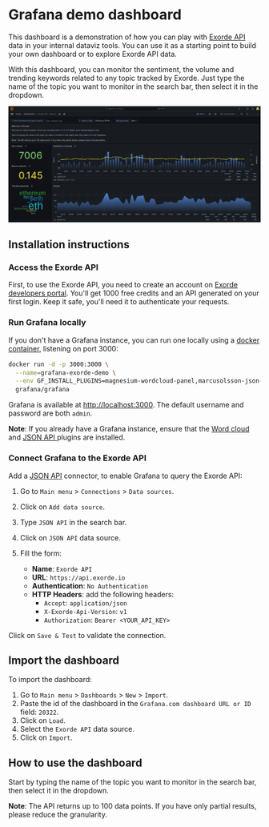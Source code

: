 # Grafana demo dashboard

This dashboard is a demonstration of how you can play with [Exorde API](https://docs.exorde.io/) data in your internal dataviz tools. You can use it as a starting point to build your own dashboard or to explore Exorde API data.

With this dashboard, you can monitor the sentiment, the volume and trending keywords related to any topic tracked by Exorde. Just type the name of the topic you want to monitor in the search bar, then select it in the dropdown.

![](dashboard.gif)

## Installation instructions

### Access the Exorde API

First, to use the Exorde API, you need to create an account on [Exorde developers portal](https://developers.exorde.io/sign-up). You'll get 1000 free credits and an API generated on your first login. Keep it safe, you'll need it to authenticate your requests.

### Run Grafana locally

If you don't have a Grafana instance, you can run one locally using a [docker container](https://grafana.com/docs/grafana/latest/setup-grafana/installation/docker/), listening on port 3000:

```bash
docker run -d -p 3000:3000 \
  --name=grafana-exorde-demo \
  --env GF_INSTALL_PLUGINS=magnesium-wordcloud-panel,marcusolsson-json-datasource \
  grafana/grafana
```

Grafana is available at [http://localhost:3000](http://localhost:3000). The default username and password are both `admin`.

**Note**: If you already have a Grafana instance, ensure that the [Word cloud](https://grafana.com/grafana/plugins/magnesium-wordcloud-panel/) and [JSON API
](https://grafana.com/grafana/plugins/marcusolsson-json-datasource/) plugins are installed.

### Connect Grafana to the Exorde API

Add a [JSON API](https://grafana.com/grafana/plugins/marcusolsson-json-datasource/) connector, to enable Grafana to query the Exorde API:

1. Go to `Main menu` > `Connections` > `Data sources`.
2. Click on `Add data source`.
3. Type `JSON API` in the search bar.
4. Click on `JSON API` data source.
5. Fill the form:

   - **Name**: `Exorde API`
   - **URL**: `https://api.exorde.io`
   - **Authentication**: `No Authentication`
   - **HTTP Headers**: add the following headers:
     - `Accept`: `application/json`
     - `X-Exorde-Api-Version`: `v1`
     - `Authorization`: `Bearer <YOUR_API_KEY>`

Click on `Save & Test` to validate the connection.

## Import the dashboard

To import the dashboard:

1. Go to `Main menu` > `Dashboards` > `New` > `Import`.
2. Paste the id of the dashboard in the `Grafana.com dashboard URL or ID` field: `20322`.
3. Click on `Load`.
4. Select the `Exorde API` data source.
5. Click on `Import`.

## How to use the dashboard

Start by typing the name of the topic you want to monitor in the search bar, then select it in the dropdown.

**Note**: The API returns up to 100 data points. If you have only partial results, please reduce the granularity.
